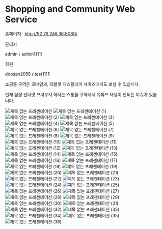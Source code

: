 # Shopping and Community Web Service
홈페이지 : http://52.79.246.36:8080/  

관리자  

admin / admin1111!  

회원  

doosan2058 / test1111!  

쇼핑몰 구역은 모바일과, 태블릿 디스플레이 사이즈에서도 보실 수 있습니다.  

현재 삼성 인터넷 브라우저 에서는 쇼핑몰 구역에서 유튜브 재생이 안되는 이슈가 있습니다.  



![제목 없는 프레젠테이션](https://user-images.githubusercontent.com/40354006/208540696-638203ff-6bb5-41fd-a862-c0a635086789.png)
![제목 없는 프레젠테이션 (1)](https://user-images.githubusercontent.com/40354006/208540627-c1059389-05a8-467f-a7ce-520ff3f4253d.png)
![제목 없는 프레젠테이션 (2)](https://user-images.githubusercontent.com/40354006/208540629-bfea333e-de35-4557-bf39-da48d8d3fa08.png)
![제목 없는 프레젠테이션 (3)](https://user-images.githubusercontent.com/40354006/208540630-78760dee-ea42-411c-a03b-007a2038a1b0.png)
![제목 없는 프레젠테이션 (4)](https://user-images.githubusercontent.com/40354006/208540634-c98118b9-37b1-4095-acd2-a0416711029f.png)
![제목 없는 프레젠테이션 (5)](https://user-images.githubusercontent.com/40354006/208540637-682181ef-1ae3-439f-ac42-c525bc9043da.png)
![제목 없는 프레젠테이션 (6)](https://user-images.githubusercontent.com/40354006/208540639-1ec80997-8602-4c49-9756-6727b17cf199.png)
![제목 없는 프레젠테이션 (7)](https://user-images.githubusercontent.com/40354006/208540641-4bccced5-f30c-49fc-ab9d-eee4099adb81.png)
![제목 없는 프레젠테이션 (8)](https://user-images.githubusercontent.com/40354006/208540642-bd4f1d15-fcf2-41e7-b2d8-00d82c6beefe.png)
![제목 없는 프레젠테이션 (9)](https://user-images.githubusercontent.com/40354006/208540645-afe04e8e-010b-4888-9e09-cfffb57597cf.png)
![제목 없는 프레젠테이션 (10)](https://user-images.githubusercontent.com/40354006/208540646-196dc333-9ecf-42f6-b932-763a3e35bb80.png)
![제목 없는 프레젠테이션 (11)](https://user-images.githubusercontent.com/40354006/208540647-59e4255d-3444-4026-9ae2-6be6f8e5d8d3.png)
![제목 없는 프레젠테이션 (12)](https://user-images.githubusercontent.com/40354006/208540648-ef860db5-d989-42d7-b3f7-3ccad8f56d08.png)
![제목 없는 프레젠테이션 (13)](https://user-images.githubusercontent.com/40354006/208540649-2d547a79-0c93-4775-8ef1-138a065ec4d1.png)
![제목 없는 프레젠테이션 (14)](https://user-images.githubusercontent.com/40354006/208540650-0a9fe7e9-8b1c-4f05-8d22-eab14b6a2117.png)
![제목 없는 프레젠테이션 (15)](https://user-images.githubusercontent.com/40354006/208540652-2ea5f64e-2845-4738-8cc3-eabd2c53008d.png)
![제목 없는 프레젠테이션 (16)](https://user-images.githubusercontent.com/40354006/208540656-6e27a9d0-41a1-4833-8b20-6ce13ad12a35.png)
![제목 없는 프레젠테이션 (17)](https://user-images.githubusercontent.com/40354006/208540658-d9e7100d-0f88-40ab-8455-4534022c0eb5.png)
![제목 없는 프레젠테이션 (18)](https://user-images.githubusercontent.com/40354006/208540662-bcdba8d0-9a83-444d-ab20-a2e9a7135588.png)
![제목 없는 프레젠테이션 (19)](https://user-images.githubusercontent.com/40354006/208540666-2155d7d9-5adc-4bc1-ab36-d0c4845211d5.png)
![제목 없는 프레젠테이션 (20)](https://user-images.githubusercontent.com/40354006/208540668-1c28f986-7d04-449b-b003-c1fda2ae0695.png)
![제목 없는 프레젠테이션 (21)](https://user-images.githubusercontent.com/40354006/208540670-8bcd49bd-be37-4ec1-91bf-c7a0fd91f2ac.png)
![제목 없는 프레젠테이션 (22)](https://user-images.githubusercontent.com/40354006/208540672-5f1e44e3-dc2a-47be-bc29-549e48e3aa07.png)
![제목 없는 프레젠테이션 (23)](https://user-images.githubusercontent.com/40354006/208540673-dad9c0e9-e8cf-4232-8b9f-0d82d68083c2.png)
![제목 없는 프레젠테이션 (24)](https://user-images.githubusercontent.com/40354006/208540674-ae54d30a-fa25-4bda-8465-50000776d516.png)
![제목 없는 프레젠테이션 (25)](https://user-images.githubusercontent.com/40354006/208540675-a298dde3-89a1-4e5b-8507-b766bf3151e2.png)
![제목 없는 프레젠테이션 (26)](https://user-images.githubusercontent.com/40354006/208540678-8c10c431-2b10-4666-85f6-d563b2e6e42c.png)
![제목 없는 프레젠테이션 (27)](https://user-images.githubusercontent.com/40354006/208540679-0b80e529-1cdf-4b32-b0cc-03782b6b6840.png)
![제목 없는 프레젠테이션 (28)](https://user-images.githubusercontent.com/40354006/208540680-5b5ca94e-8cbf-4a48-bc10-0986592376ff.png)
![제목 없는 프레젠테이션 (29)](https://user-images.githubusercontent.com/40354006/208540682-15afdd6d-e716-459b-85b9-6dda3fe4f1ec.png)
![제목 없는 프레젠테이션 (30)](https://user-images.githubusercontent.com/40354006/208540683-73dc1074-8e9c-4b30-9117-707e550352b0.png)
![제목 없는 프레젠테이션 (31)](https://user-images.githubusercontent.com/40354006/208540686-de1a8db5-610d-4df0-936b-f04e3fce3b86.png)
![제목 없는 프레젠테이션 (32)](https://user-images.githubusercontent.com/40354006/208540687-d7ec6312-8383-441a-9f17-9353cd4eef22.png)
![제목 없는 프레젠테이션 (33)](https://user-images.githubusercontent.com/40354006/208540689-94870b08-2f56-44a6-a856-ef3222280891.png)
![제목 없는 프레젠테이션 (34)](https://user-images.githubusercontent.com/40354006/208540691-315764ce-bbeb-4003-8b24-a72b71228f13.png)
![제목 없는 프레젠테이션 (35)](https://user-images.githubusercontent.com/40354006/208540693-aee990d5-bc39-40bb-a381-2a2b2033bd90.png)
![제목 없는 프레젠테이션 (36)](https://user-images.githubusercontent.com/40354006/208540694-72034d39-1815-4a60-807d-65c12b04dfd7.png)
